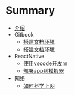 # Summary

* [介绍](README.md)
* Gitbook
    * [搭建文档环境](Gitbook/搭建文档环境.md)
    * [搭建文档环境](Gitbook/使用Gitbook编写文档.md)
* ReactNative
    * [使用vscode开发rn](ReactNative/使用vscode开发rn.md)
    * [部署app到模拟器](ReactNative/部署app到模拟器.md)
* 网络
    * [如何科学上网](网络/如何科学上网.md)

